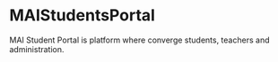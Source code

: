 # MAIStudentsPortal
MAI Student Portal is platform where converge students, teachers and administration.
